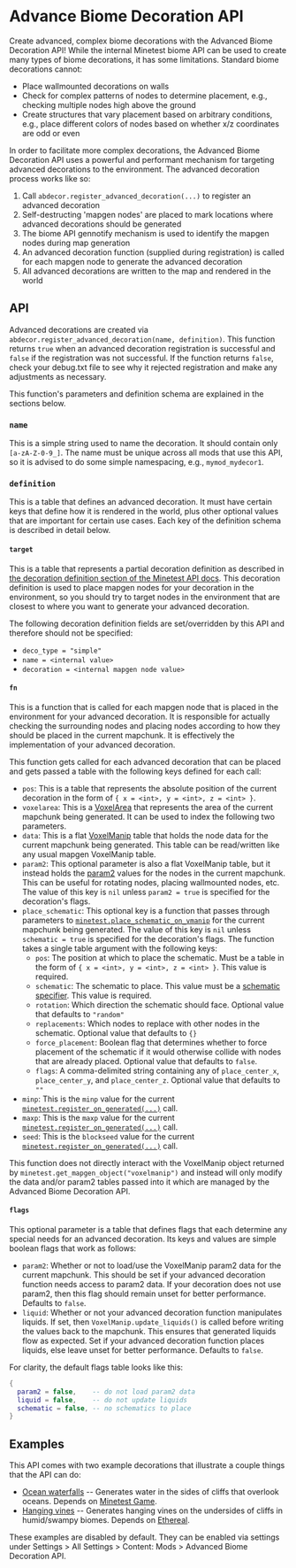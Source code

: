 Advance Biome Decoration API
============================

Create advanced, complex biome decorations with the Advanced Biome Decoration API! While the internal Minetest biome API can be used to create many types of biome decorations, it has some limitations. Standard biome decorations cannot:

- Place wallmounted decorations on walls
- Check for complex patterns of nodes to determine placement, e.g., checking multiple nodes high above the ground
- Create structures that vary placement based on arbitrary conditions, e.g., place different colors of nodes based on whether x/z coordinates are odd or even

In order to facilitate more complex decorations, the Advanced Biome Decoration API uses a powerful and performant mechanism for targeting advanced decorations to the environment. The advanced decoration process works like so:

1. Call `abdecor.register_advanced_decoration(...)` to register an advanced decoration
2. Self-destructing 'mapgen nodes' are placed to mark locations where advanced decorations should be generated
3. The biome API gennotify mechanism is used to identify the mapgen nodes during map generation
4. An advanced decoration function (supplied during registration) is called for each mapgen node to generate the advanced decoration
5. All advanced decorations are written to the map and rendered in the world

API
---

Advanced decorations are created via `abdecor.register_advanced_decoration(name, definition)`. This function returns `true` when an advanced decoration registration is successful and `false` if the registration was not successful. If the function returns `false`, check your debug.txt file to see why it rejected registration and make any adjustments as necessary.

This function's parameters and definition schema are explained in the sections below.

### `name`

This is a simple string used to name the decoration. It should contain only `[a-zA-Z-0-9_]`. The name must be unique across all mods that use this API, so it is advised to do some simple namespacing, e.g., `mymod_mydecor1`.

### `definition`

This is a table that defines an advanced decoration. It must have certain keys that define how it is rendered in the world, plus other optional values that are important for certain use cases. Each key of the definition schema is described in detail below.

#### `target`

This is a table that represents a partial decoration definition as described in [the decoration definition section of the Minetest API docs](https://github.com/minetest/minetest/blob/cf5add14728f6f00eec0cc8221050ba91e6a9646/doc/lua_api.txt#L9140). This decoration definition is used to place mapgen nodes for your decoration in the environment, so you should try to target nodes in the environment that are closest to where you want to generate your advanced decoration.

The following decoration definition fields are set/overridden by this API and therefore should not be specified:

- `deco_type = "simple"`
- `name = <internal value>`
- `decoration = <internal mapgen node value>`

#### `fn`

This is a function that is called for each mapgen node that is placed in the environment for your advanced decoration. It is responsible for actually checking the surrounding nodes and placing nodes according to how they should be placed in the current mapchunk. It is effectively the implementation of your advanced decoration.

This function gets called for each advanced decoration that can be placed and gets passed a table with the following keys defined for each call:

- `pos`: This is a table that represents the absolute position of the current decoration in the form of `{ x = <int>, y = <int>, z = <int> }`.
- `voxelarea`: This is a [VoxelArea](https://github.com/minetest/minetest/blob/cf5add14728f6f00eec0cc8221050ba91e6a9646/doc/lua_api.txt#L4495) that represents the area of the current mapchunk being generated. It can be used to index the following two parameters.
- `data`: This is a flat [VoxelManip](https://github.com/minetest/minetest/blob/cf5add14728f6f00eec0cc8221050ba91e6a9646/doc/lua_api.txt#L4231) table that holds the node data for the current mapchunk being generated. This table can be read/written like any usual mapgen VoxelManip table.
- `param2`: This optional parameter is also a flat VoxelManip table, but it instead holds the [param2](https://github.com/minetest/minetest/blob/cf5add14728f6f00eec0cc8221050ba91e6a9646/doc/lua_api.txt#L1032) values for the nodes in the current mapchunk. This can be useful for rotating nodes, placing wallmounted nodes, etc. The value of this key is `nil` unless `param2 = true` is specified for the decoration's flags.
- `place_schematic`: This optional key is a function that passes through parameters to [`minetest.place_schematic_on_vmanip`](https://github.com/minetest/minetest/blob/cf5add14728f6f00eec0cc8221050ba91e6a9646/doc/lua_api.txt#L6285) for the current mapchunk being generated. The value of this key is `nil` unless `schematic = true` is specified for the decoration's flags. The function takes a single table argument with the following keys:
  - `pos`: The position at which to place the schematic. Must be a table in the form of `{ x = <int>, y = <int>, z = <int> }`. This value is required.
  - `schematic`: The schematic to place. This value must be a [schematic specifier](https://github.com/minetest/minetest/blob/cf5add14728f6f00eec0cc8221050ba91e6a9646/doc/lua_api.txt#L4179). This value is required.
  - `rotation`: Which direction the schematic should face. Optional value that defaults to `"random"`
  - `replacements`: Which nodes to replace with other nodes in the schematic. Optional value that defaults to `{}`
  - `force_placement`: Boolean flag that determines whether to force placement of the schematic if it would otherwise collide with nodes that are already placed. Optional value that defaults to `false`.
  - `flags`: A comma-delimited string containing any of `place_center_x`, `place_center_y`, and `place_center_z`. Optional value that defaults to `""`
- `minp`: This is the `minp` value for the current [`minetest.register_on_generated(...)`](https://github.com/minetest/minetest/blob/cf5add14728f6f00eec0cc8221050ba91e6a9646/doc/lua_api.txt#L5185) call.
- `maxp`: This is the `maxp` value for the current [`minetest.register_on_generated(...)`](https://github.com/minetest/minetest/blob/cf5add14728f6f00eec0cc8221050ba91e6a9646/doc/lua_api.txt#L5185) call.
- `seed`: This is the `blockseed` value for the current [`minetest.register_on_generated(...)`](https://github.com/minetest/minetest/blob/cf5add14728f6f00eec0cc8221050ba91e6a9646/doc/lua_api.txt#L5185) call.

This function does not directly interact with the VoxelManip object returned by `minetest.get_mapgen_object("voxelmanip")` and instead will only modify the data and/or param2 tables passed into it which are managed by the Advanced Biome Decoration API.

#### `flags`

This optional parameter is a table that defines flags that each determine any special needs for an advanced decoration. Its keys and values are simple boolean flags that work as follows:

- `param2`: Whether or not to load/use the VoxelManip param2 data for the current mapchunk. This should be set if your advanced decoration function needs access to param2 data. If your decoration does not use param2, then this flag should remain unset for better performance. Defaults to `false`.
- `liquid`: Whether or not your advanced decoration function manipulates liquids. If set, then `VoxelManip.update_liquids()` is called before writing the values back to the mapchunk. This ensures that generated liquids flow as expected. Set if your advanced decoration function places liquids, else leave unset for better performance. Defaults to `false`.

For clarity, the default flags table looks like this:

```lua
{
  param2 = false,    -- do not load param2 data
  liquid = false,    -- do not update liquids
  schematic = false, -- no schematics to place
}
```

Examples
--------

This API comes with two example decorations that illustrate a couple things that the API can do: 

- [Ocean waterfalls](https://github.com/EmptyStar/abdecor/tree/main/ocean_waterfalls.lua) -- Generates water in the sides of cliffs that overlook oceans. Depends on [Minetest Game](https://content.minetest.net/packages/Minetest/minetest_game/).
- [Hanging vines](https://github.com/EmptyStar/abdecor/tree/main/hanging_vines.lua) --  Generates hanging vines on the undersides of cliffs in humid/swampy biomes. Depends on [Ethereal](https://content.minetest.net/packages/TenPlus1/ethereal/).

These examples are disabled by default. They can be enabled via settings under Settings > All Settings > Content: Mods > Advanced Biome Decoration API.